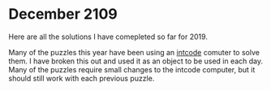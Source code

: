 # December 2109

Here are all the solutions I have comepleted so far for 2019.

Many of the puzzles this year have been using an [intcode](intCode.py) comuter to solve them. I have broken this out and used it as an object to be used in each day. Many of the puzzles require small changes to the intcode computer, but it should still work with each previous puzzle.


